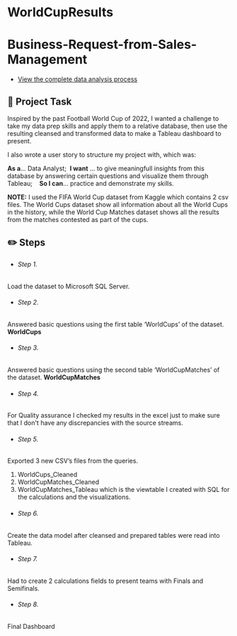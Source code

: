 # WorldCupResults

# Business-Request-from-Sales-Management

- [View the complete data analysis process](https://github.com/SokratisPapadopoulos/Business-Request-from-Sales-Management)

## 📝 Project Task

Inspired by the past Football World Cup of 2022, I wanted a challenge to take my data prep skills and apply them to a relative database, then use the resulting cleansed and transformed data to make a Tableau dashboard to present.

I also wrote a user story to structure my project with, which was:

**As a**… Data Analyst;    **I want** … to give meaningfull insights from this database by answering certain questions and visualize them through Tableau;    **So I can**… practice and demonstrate my skills.

**NOTE:** I used the FIFA World Cup dataset from Kaggle which contains 2 csv files. The World Cups dataset show all information about all the World Cups in the history, while the World Cup Matches dataset shows all the results from the matches contested as part of the cups.

## ✏️ **Steps**

- ###### Step 1.

Load the dataset to Microsoft SQL Server.

- ###### Step 2.

Answered basic questions using the first table ‘WorldCups’ of the dataset.
**WorldCups**

- ###### Step 3.

Answered basic questions using the second table ‘WorldCupMatches’ of the dataset.
**WorldCupMatches**

- ###### Step 4.

For Quality assurance I checked my results in the excel just to make sure that I don't have any discrepancies with the source streams.

- ###### Step 5.

Exported 3 new CSV’s files from the queries.
1. WorldCups_Cleaned
2. WorldCupMatches_Cleaned
3. WorldCupMatches_Tableau which is the viewtable I created with SQL for the calculations and the visualizations.

- ###### Step 6.

Create the data model after cleansed and prepared tables were read into Tableau.

- ###### Step 7.

Had to create 2 calculations fields to present teams with Finals and Semifinals.

- ###### Step 8.

Final Dashboard
